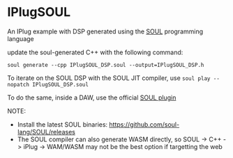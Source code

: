 # IPlugSOUL
An IPlug example with DSP generated using the [SOUL](https://soul.dev/) programming language

update the soul-generated C++ with the following command:

```soul generate --cpp IPlugSOUL_DSP.soul --output=IPlugSOUL_DSP.h```


To iterate on the SOUL DSP with the SOUL JIT compiler, use ```soul play --nopatch IPlugSOUL_DSP.soul```

To do the same, inside a DAW, use the official [SOUL plugin](https://github.com/soul-lang/SOUL/tree/master/tools/plugin) 

NOTE:

- Install the latest SOUL binaries: https://github.com/soul-lang/SOUL/releases
- The SOUL compiler can also generate WASM directly, so SOUL -> C++ -> iPlug -> WAM/WASM may not be the best option if targetting the web

